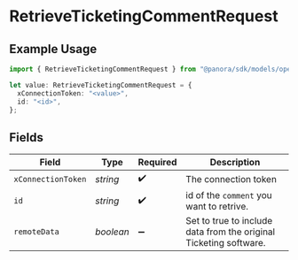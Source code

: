 # RetrieveTicketingCommentRequest

## Example Usage

```typescript
import { RetrieveTicketingCommentRequest } from "@panora/sdk/models/operations";

let value: RetrieveTicketingCommentRequest = {
  xConnectionToken: "<value>",
  id: "<id>",
};
```

## Fields

| Field                                                             | Type                                                              | Required                                                          | Description                                                       |
| ----------------------------------------------------------------- | ----------------------------------------------------------------- | ----------------------------------------------------------------- | ----------------------------------------------------------------- |
| `xConnectionToken`                                                | *string*                                                          | :heavy_check_mark:                                                | The connection token                                              |
| `id`                                                              | *string*                                                          | :heavy_check_mark:                                                | id of the `comment` you want to retrive.                          |
| `remoteData`                                                      | *boolean*                                                         | :heavy_minus_sign:                                                | Set to true to include data from the original Ticketing software. |